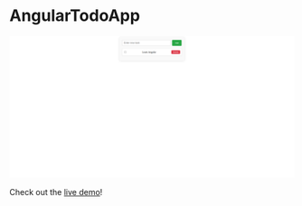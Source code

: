 # AngularTodoApp

![Screenshot](Screenshot.png)

Check out the [live demo](https://angular-todo-app.pages.dev)!
